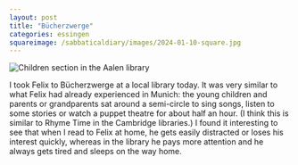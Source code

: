 ```yaml
---
layout: post
title: "Bücherzwerge"
categories: essingen
squareimage: /sabbaticaldiary/images/2024-01-10-square.jpg
---
```

<img src="/sabbaticaldiary/images/2024-01-10.jpg" alt="Children section in the Aalen library" class="center">

I took Felix to Bücherzwerge at a local library today. It was very similar to what Felix had already experienced in Munich: the young children and parents or grandparents sat around a semi-circle to sing songs, listen to some stories or watch a puppet theatre for about half an hour. (I think this is similar to Rhyme Time in the Cambridge libraries.) I found it interesting to see that when I read to Felix at home, he gets easily distracted or loses his interest quickly, whereas in the library he pays more attention and he always gets tired and sleeps on the way home.